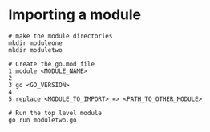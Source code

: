 # Importing a module

```
# make the module directories
mkdir moduleone
mkdir moduletwo
```

```
# Create the go.mod file
1 module <MODULE_NAME>
2
3 go <GO_VERSION>
4
5 replace <MODULE_TO_IMPORT> => <PATH_TO_OTHER_MODULE>
```

```
# Run the top level module
go run moduletwo.go
```